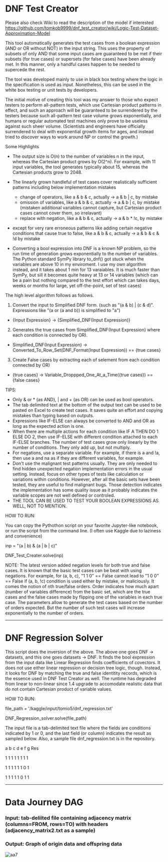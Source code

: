 # DNF Test Creator

Please also check Wiki to read the description of the model if interested
https://github.com/tomkob9999/dnf_test_creator/wiki/Logic-Test-Dataset-Approximation-Model

This tool automatically generates the test cases from a boolean expression (AND or OR without NOT) in the input string.  This uses the property of subsets of only AND that some input cases are guaranteed to be met if their subsets (for true cases) or supersets (for false cases) have been already met.  In this manner, only a handful cases happen to be needed to supercede the rest.

The tool was developed mainly to use in black box testing where the logic in the specification is used as input.  Nonetheless, this can be used in the white box testing or unit tests by developers.

The initial motive of creating this tool was my answer to those who expect testers to perform all-pattern tests, which use Cartesian product patterns in effect, and such an approach will be guaranteed to be surrendered by the testers because such all-pattern test case volume grows exponentially, and humans or regular automated test machines only prove to be useless against such sheer volume.  (Scientists and engineers have officially surrendered to deal with exponential growth items for ages, and instead tried to discover ways to work around NP or control the growth.)

Some Highlights
- The output size is O(n) to the number of variables n in the input, whereas the Cartesian product grows by O(2^n).  For example, with 11 input variables, the tool generates typically about 15, whereas the Cartesian products grow to 2048.

- The linearly grown handleful of test cases cover realistically sufficient patterns including below implementation mistakes
  - change of operators, like a & b & c, actually -> a & b | c, by mistake
  - omission of variables, like a & b & c, actually -> a & b | c, by mistake (mistaken additional variables cannot capture, but Cartesian product cases cannot cover them, so irrelavant)
  - replace with negation, like a & b & c, actually -> a & b * !c, by mistake
- except for very rare erroneous patterns like adding certain negative conditions that cause true to false, like a & b & c, actually -> a & b & c & !d by mistake
    
- Converting a bool expression into DNF is a known NP problem, so the run time of generation grows exponentially to the number of variables.  The Python standard SymPy library to_dnf() got stuck when the variables are above 10 in my enviroment.  I use my own algorithm instead, and it takes about 1 min for 13 varaiables.  It is much faster than SymPy, but sill it becomes quite heavy at 13 or 14 variables (which can be a pain but nothing compared to the test effort which can takes days, weeks or months for large, yet off-the-point, set of test cases)  
 
The high level algorithm follows as follows.

1. Convert the input to Simplified DNF form. (such as "(a & b) | (c & d)".  Expressions like "(a or (a and b)) is simplified to "a")

- {Input Expression} -> {Simplified_DNF(Input Expression)}

2. Generates the true cases from Simplified_DNF(Input Expression) where each condition is connected by OR).

- Simplified_DNF(Input Expression) -> Converted_To_Row_Set(DNF_Format(Input Expression)) == {true cases}

3. Create False cases by extracting each of selement from each condition connected by OR)

- {true cases} -> Variable_Droppped_One_At_a_Time({true cases}) == {false cases}


TIPS:

- Only & or * (as AND), | and + (as OR) can be used as bool operators.
- The tab delimited text at the bottom of the output text can be used to be pasted on Excel to create test cases.  It saves quite an effort and copying mistakes than typing based on outputs.
- Expressions like IF-ELSE can always be converted to AND and OR as long as the expected action is one.
- When there are multiple actions for each condition like IF A THEN DO 1 ELSE DO 2, then use IF-ELSE with different condition attached to each IF-ELSE branches.  The number of test cases grow only linearly by the number of conditions.  They only add up, but not multiply.
- For negations, use a separate variable.  For example, if there is a and !a, then use a and na as if they are different variables, for example.
- Don't use the malignant test patterns usually.  They are only needed to find hidden unexpected negation implementation errors in the usual setting.  Instead, focus on other types of tests like calculation or variations within conditions.  However, after all the basic sets have been tested, they are useful to find malignant bugs.  Those detection indicates the implementation has some quality issue as it probably indicates the variable scopes are not well defined or controled.
- THE TOOL CAN BE USED TO TEST YOUR BOOLEAN EXPRESSIONS AS WELL, NOT TO MENTION.


HOW TO RUN:

You can copy the Pythothon script on your favorite Jupyter-like notebook, or run the script from the command line. (I often use Kaggle due to laziness and convenience)

inp = "(a | b) & (a | b | c)"

DNF_Test_Creater.solve(inp)

NOTE:
  The latest version added negation levels for both true and false cases.  It is known that the basic test cases can be beat with using negations.  For example, for (a, b, c), "1 1 0" == False cannot lead to "1 0 0" == False if (a, b, !c) condition is used either by mistake, or maliciously.  It comes the notion of nth true/false orders.  Order indicates how much apart (number of variables difference) from the basic set, which are the true cases and the false cases made by flipping one of the variables in each true case.  The parameters allow to generate the test cases based on the number of orders expected.  But the number of such test cases will increase exponentially to the number of orders.


 -----------------------


# DNF Regression Solver

This script does the inversion of the above.  The above one goes DNF -> datasets, and this one goes datasets -> DNF.  It finds the bool expression from the input data like Linear Regression finds coefficients of covectors.  It does not use either linear regression or decision tree logic, though.  Instead, it looks for DNF by matching the true and false identitity records, which is the essence used in DNF Test Creator as well.  The runtime has degraded from linear to non-linear since 1.4 upgrade to accomodate realistic data that do not contain Cartesian product of variable values.


HOW TO RUN:

file_path = '/kaggle/input/tomio5/dnf_regression.txt'

DNF_Regression_solver.solve(file_path)

The input file is a tab-delimited text file where the fields are conditions indicated by 1 or 0, and the last field (or column) indicates the result as sampled below.  Also, a sample file dnf_regression.txt is in the repository.

a	b	c	d	e	f	g	Res

1	1	1	1	1	1	1	1

1	1	1	1	1	1	0	1

1	1	1	1	1	0	1	1

 -----------------------


# Data Journey DAG

### Input: tab-deliited file containing adjacency matrix (columns=FROM, rows=TO) with headers (adjacency_matrix2.txt as a sample)
### Output: Graph of origin data and offspring data

![aa7](https://github.com/tomkob9999/dnf_test_creator/assets/96751911/63c56ac5-0f3c-48b5-90cc-c4104b951bfe)


